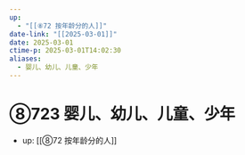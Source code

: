 ```yaml
---
up:
  - "[[⑧72 按年龄分的人]]"
date-link: "[[2025-03-01]]"
date: 2025-03-01
ctime-p: 2025-03-01T14:02:30
aliases:
  - 婴儿、幼儿、儿童、少年
---
```


# ⑧723 婴儿、幼儿、儿童、少年

- up: [[⑧72 按年龄分的人]]
